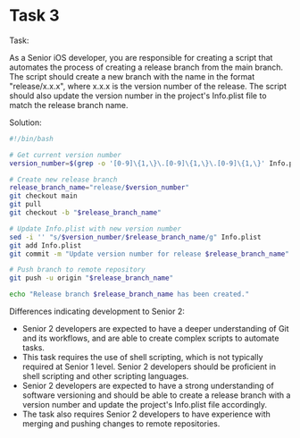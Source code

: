 # Task 3

Task:

As a Senior iOS developer, you are responsible for creating a script that
automates the process of creating a release branch from the main branch. The
script should create a new branch with the name in the format "release/x.x.x",
where x.x.x is the version number of the release. The script should also update
the version number in the project's Info.plist file to match the release branch
name.

Solution:

```bash
#!/bin/bash

# Get current version number
version_number=$(grep -o '[0-9]\{1,\}\.[0-9]\{1,\}\.[0-9]\{1,\}' Info.plist)

# Create new release branch
release_branch_name="release/$version_number"
git checkout main
git pull
git checkout -b "$release_branch_name"

# Update Info.plist with new version number
sed -i '' "s/$version_number/$release_branch_name/g" Info.plist
git add Info.plist
git commit -m "Update version number for release $release_branch_name"

# Push branch to remote repository
git push -u origin "$release_branch_name"

echo "Release branch $release_branch_name has been created."
```

Differences indicating development to Senior 2:

-   Senior 2 developers are expected to have a deeper understanding of Git and
    its workflows, and are able to create complex scripts to automate tasks.
-   This task requires the use of shell scripting, which is not typically
    required at Senior 1 level. Senior 2 developers should be proficient in
    shell scripting and other scripting languages.
-   Senior 2 developers are expected to have a strong understanding of software
    versioning and should be able to create a release branch with a version
    number and update the project's Info.plist file accordingly.
-   The task also requires Senior 2 developers to have experience with merging
    and pushing changes to remote repositories.

